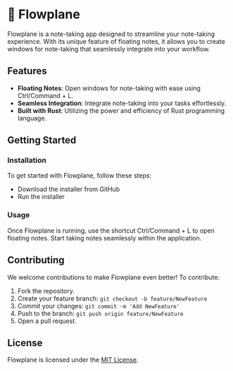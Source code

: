 # 📝 Flowplane

Flowplane is a note-taking app designed to streamline your note-taking experience. With its unique feature of floating notes, it allows you to create windows for note-taking that seamlessly integrate into your workflow.

## Features

- **Floating Notes**: Open windows for note-taking with ease using Ctrl/Command + L.
- **Seamless Integration**: Integrate note-taking into your tasks effortlessly.
- **Built with Rust**: Utilizing the power and efficiency of Rust programming language.

## Getting Started

### Installation

To get started with Flowplane, follow these steps:

- Download the installer from GitHub
- Run the installer

### Usage

Once Flowplane is running, use the shortcut Ctrl/Command + L to open floating notes. Start taking notes seamlessly within the application.

## Contributing

We welcome contributions to make Flowplane even better! To contribute:

1. Fork the repository.
2. Create your feature branch: `git checkout -b feature/NewFeature`
3. Commit your changes: `git commit -m 'Add NewFeature'`
4. Push to the branch: `git push origin feature/NewFeature`
5. Open a pull request.

## License

Flowplane is licensed under the [MIT License](LICENSE).
